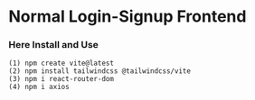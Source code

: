 # Normal Login-Signup Frontend

### Here Install and Use

```
(1) npm create vite@latest
(2) npm install tailwindcss @tailwindcss/vite
(3) npm i react-router-dom
(4) npm i axios 

```
